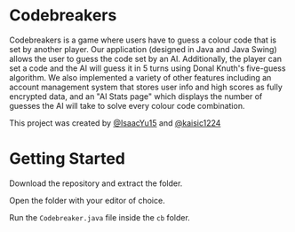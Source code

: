 # Codebreakers
Codebreakers is a game where users have to guess a colour code that is set by another player. Our application (designed in Java and Java Swing) allows the user to guess the code set by an AI. Additionally, the player can set a code and the AI will guess it in 5 turns using Donal Knuth's five-guess algorithm. We also implemented a variety of other features including an account management system that stores user info and high scores as fully encrypted data, and an "AI Stats page" which displays the number of guesses the AI will take to solve every colour code combination. 

This project was created by [@IsaacYu15](https://github.com/IsaacYu15) and [@kaisic1224](https://github.com/kaisic1224)


# Getting Started
Download the repository and extract the folder.

Open the folder with your editor of choice.

Run the ```Codebreaker.java``` file inside the ```cb``` folder.
